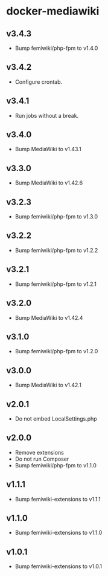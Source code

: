 # docker-mediawiki

## v3.4.3

- Bump femiwiki/php-fpm to v1.4.0

## v3.4.2

- Configure crontab.

## v3.4.1

- Run jobs without a break.

## v3.4.0

- Bump MediaWiki to v1.43.1

## v3.3.0

- Bump MediaWiki to v1.42.6

## v3.2.3

- Bump femiwiki/php-fpm to v1.3.0

## v3.2.2

- Bump femiwiki/php-fpm to v1.2.2

## v3.2.1

- Bump femiwiki/php-fpm to v1.2.1

## v3.2.0

- Bump MediaWiki to v1.42.4

## v3.1.0

- Bump femiwiki/php-fpm to v1.2.0

## v3.0.0

- Bump MediaWiki to v1.42.1

## v2.0.1

- Do not embed LocalSettings.php

## v2.0.0

- Remove extensions
- Do not run Composer
- Bump femiwiki/php-fpm to v1.1.0

## v1.1.1

- Bump femiwiki-extensions to v1.1.1

## v1.1.0

- Bump femiwiki-extensions to v1.1.0

## v1.0.1

- Bump femiwiki-extensions to v1.0.1
